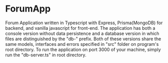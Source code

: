 # ForumApp

Forum Application written in Typescript with Express, Prisma(MongoDB) for backend, and vanilla javascript for front-end.
The application has both a console version without data persistence and a database version in which files are distinguished by the "db-" prefix.
Both of these versions share the same models, interfaces and errors specified in "src" folder on program's root directory.
To run the application on port 3000 of your machine, simply run the "db-server.ts" in root directory.
